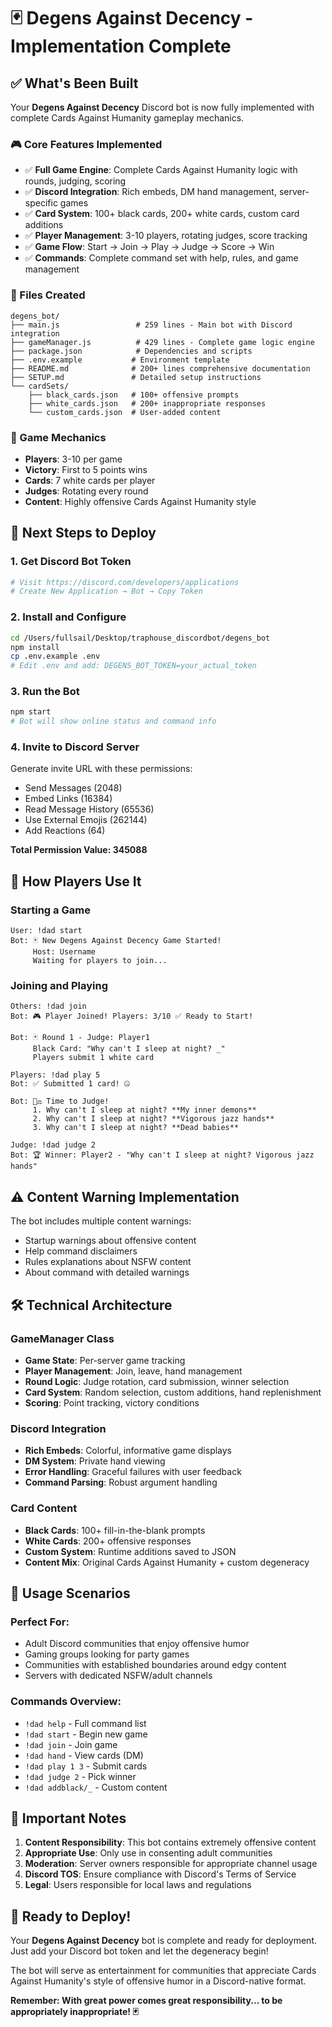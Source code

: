 # 🃏 Degens Against Decency - Implementation Complete

## ✅ What's Been Built

Your **Degens Against Decency** Discord bot is now fully implemented with complete Cards Against Humanity gameplay mechanics.

### 🎮 Core Features Implemented
- ✅ **Full Game Engine**: Complete Cards Against Humanity logic with rounds, judging, scoring
- ✅ **Discord Integration**: Rich embeds, DM hand management, server-specific games  
- ✅ **Card System**: 100+ black cards, 200+ white cards, custom card additions
- ✅ **Player Management**: 3-10 players, rotating judges, score tracking
- ✅ **Game Flow**: Start → Join → Play → Judge → Score → Win
- ✅ **Commands**: Complete command set with help, rules, and game management

### 📁 Files Created
```
degens_bot/
├── main.js                 # 259 lines - Main bot with Discord integration
├── gameManager.js          # 429 lines - Complete game logic engine
├── package.json            # Dependencies and scripts  
├── .env.example           # Environment template
├── README.md              # 200+ lines comprehensive documentation
├── SETUP.md               # Detailed setup instructions
└── cardSets/
    ├── black_cards.json   # 100+ offensive prompts
    ├── white_cards.json   # 200+ inappropriate responses
    └── custom_cards.json  # User-added content
```

### 🎯 Game Mechanics
- **Players**: 3-10 per game
- **Victory**: First to 5 points wins
- **Cards**: 7 white cards per player
- **Judges**: Rotating every round
- **Content**: Highly offensive Cards Against Humanity style

## 🚀 Next Steps to Deploy

### 1. Get Discord Bot Token
```bash
# Visit https://discord.com/developers/applications
# Create New Application → Bot → Copy Token
```

### 2. Install and Configure
```bash
cd /Users/fullsail/Desktop/traphouse_discordbot/degens_bot
npm install
cp .env.example .env
# Edit .env and add: DEGENS_BOT_TOKEN=your_actual_token
```

### 3. Run the Bot
```bash
npm start
# Bot will show online status and command info
```

### 4. Invite to Discord Server
Generate invite URL with these permissions:
- Send Messages (2048)
- Embed Links (16384)  
- Read Message History (65536)
- Use External Emojis (262144)
- Add Reactions (64)

**Total Permission Value: 345088**

## 🎲 How Players Use It

### Starting a Game
```
User: !dad start
Bot: 🃏 New Degens Against Decency Game Started!
     Host: Username
     Waiting for players to join...
```

### Joining and Playing
```
Others: !dad join
Bot: 🎮 Player Joined! Players: 3/10 ✅ Ready to Start!

Bot: 🃏 Round 1 - Judge: Player1
     Black Card: "Why can't I sleep at night? _"
     Players submit 1 white card

Players: !dad play 5
Bot: ✅ Submitted 1 card! 🤐

Bot: 👨‍⚖️ Time to Judge!
     1. Why can't I sleep at night? **My inner demons**
     2. Why can't I sleep at night? **Vigorous jazz hands**
     3. Why can't I sleep at night? **Dead babies**

Judge: !dad judge 2
Bot: 🏆 Winner: Player2 - "Why can't I sleep at night? Vigorous jazz hands"
```

## ⚠️ Content Warning Implementation

The bot includes multiple content warnings:
- Startup warnings about offensive content
- Help command disclaimers  
- Rules explanations about NSFW content
- About command with detailed warnings

## 🛠️ Technical Architecture

### GameManager Class
- **Game State**: Per-server game tracking
- **Player Management**: Join, leave, hand management
- **Round Logic**: Judge rotation, card submission, winner selection
- **Card System**: Random selection, custom additions, hand replenishment
- **Scoring**: Point tracking, victory conditions

### Discord Integration  
- **Rich Embeds**: Colorful, informative game displays
- **DM System**: Private hand viewing
- **Error Handling**: Graceful failures with user feedback
- **Command Parsing**: Robust argument handling

### Card Content
- **Black Cards**: 100+ fill-in-the-blank prompts
- **White Cards**: 200+ offensive responses
- **Custom System**: Runtime additions saved to JSON
- **Content Mix**: Original Cards Against Humanity + custom degeneracy

## 🎯 Usage Scenarios

### Perfect For:
- Adult Discord communities that enjoy offensive humor
- Gaming groups looking for party games
- Communities with established boundaries around edgy content
- Servers with dedicated NSFW/adult channels

### Commands Overview:
- `!dad help` - Full command list
- `!dad start` - Begin new game  
- `!dad join` - Join game
- `!dad hand` - View cards (DM)
- `!dad play 1 3` - Submit cards
- `!dad judge 2` - Pick winner
- `!dad addblack/_` - Custom content

## 🚨 Important Notes

1. **Content Responsibility**: This bot contains extremely offensive content
2. **Appropriate Use**: Only use in consenting adult communities  
3. **Moderation**: Server owners responsible for appropriate channel usage
4. **Discord TOS**: Ensure compliance with Discord's Terms of Service
5. **Legal**: Users responsible for local laws and regulations

## 🎉 Ready to Deploy!

Your **Degens Against Decency** bot is complete and ready for deployment. Just add your Discord bot token and let the degeneracy begin!

The bot will serve as entertainment for communities that appreciate Cards Against Humanity's style of offensive humor in a Discord-native format.

**Remember: With great power comes great responsibility... to be appropriately inappropriate! 🃏**
